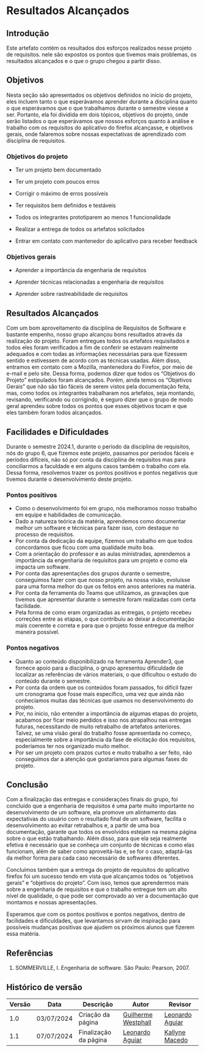 # Resultados Alcançados

## Introdução

Este artefato contém os resultados dos esforços realizados nesse projeto de requisitos. nele são expostos os pontos que tivemos mais problemas, os resultados alcançados e o que o grupo chegou a partir disso.

## Objetivos

Nesta seção são apresentados os objetivos definidos no início do projeto, eles incluem tanto o que esperávamos aprender durante a disciplina quanto o que esperávamos que o que trabalhamos durante o semestre viesse a ser. Portanto, ela foi dividida em dois tópicos, objetivos do projeto, onde serão listados o que esperávamos que nossos esforços quanto à análise e trabalho com os requisitos do aplicativo do firefox alcançasse, e objetivos gerais, onde falaremos sobre nossas expectativas de aprendizado com disciplina de requisitos.

### Objetivos do projeto

* Ter um projeto bem documentado

* Ter um projeto com poucos erros

* Corrigir o máximo de erros possíveis

* Ter requisitos bem definidos e testáveis

* Todos os integrantes prototiparem ao menos 1 funcionalidade

* Realizar a entrega de todos os artefatos solicitados

* Entrar em contato com mantenedor do aplicativo para receber feedback

### Objetivos gerais

* Aprender a importância da engenharia de requisitos

* Aprender técnicas relacionadas a engenharia de requisitos

* Aprender sobre rastreabilidade de requisitos

## Resultados Alcançados

Com um bom aproveitamento da disciplina de Requisitos de Software e bastante empenho, nosso grupo alcançou bons resultados através da realização do projeto. Foram entregues todos os artefatos requisitados e todos eles foram verificados a fim de conferir se estavam realmente adequados e com todas as informações necessárias para que fizessem sentido e estivessem de acordo com as técnicas usadas. Além disso, entramos em contato com a Mozilla, mantenedora do Firefox, por meio de e-mail e pelo site. Dessa forma, podemos dizer que todos os “Objetivos do Projeto” estipulados foram alcançados. Porém, ainda temos os “Objetivos Gerais” que não são tão fáceis de serem vistos pela documentação feita, mas, como todos os integrantes trabalharam nos artefatos, seja montando, revisando, verificando ou corrigindo, é seguro dizer que o grupo de modo geral aprendeu sobre todos os pontos que esses objetivos tocam e que eles também foram todos alcançados.

## Facilidades e Dificuldades

Durante o semestre 2024.1, durante o período da disciplina de requisitos, nós do grupo 6, que fizemos este projeto, passamos por períodos fáceis e períodos difíceis, não só por conta da disciplina de requisitos mas para conciliarmos a faculdade e em alguns casos também o trabalho com ela. Dessa forma, resolvemos trazer os pontos positivos e pontos negativos que tivemos durante o desenvolvimento deste projeto.

### Pontos positivos

* Como o desenvolvimento foi em grupo, nós melhoramos nosso trabalho em equipe e habilidades de comunicação.
* Dado a natureza teórica da matéria, aprendemos como documentar melhor um software e técnicas para fazer isso, com destaque no processo de requisitos.
* Por conta da dedicação da equipe, fizemos um trabalho em que todos concordamos que ficou com uma qualidade muito boa.
* Com a orientação do professor e as aulas ministradas, aprendemos a importância da engenharia de requisitos para um projeto e como ela impacta um software.
* Por conta das apresentações dos grupos durante o semestre, conseguimos fazer com que nosso projeto, na nossa visão, evoluísse para uma forma melhor do que os feitos em anos anteriores na matéria.
* Por conta da ferramenta do Teams que utilizamos, as gravações que tivemos que apresentar durante o semestre foram realizadas com certa facilidade.
* Pela forma de como eram organizadas as entregas, o projeto recebeu correções entre as etapas, o que contribuiu ao deixar a documentação mais coerente e correta e para que o projeto fosse entregue da melhor maneira possível. 

### Pontos negativos

* Quanto ao conteúdo disponibilizado na ferramenta Aprender3, que fornece apoio para a disciplina, o grupo apresentou dificuldade de localizar as referências de vários materiais, o que dificultou o estudo do conteúdo durante o semestre.
* Por conta da ordem que os conteúdos foram passados, foi difícil fazer um cronograma que fosse mais específico, uma vez que ainda não conhecíamos muitas das técnicas que usamos no desenvolvimento do projeto.
* Por, no ínicio, não entender a importância de algumas etapas do projeto, acabamos por ficar meio perdidos e isso nos atrapalhou nas entregas futuras, necessitando de muito retrabalho de artefatos anteriores. Talvez, se uma visão geral do trabalho fosse apresentada no começo, especialmente sobre a importância da fase de elicitação dos requisitos, poderíamos ter nos organizado muito melhor.
* Por ser um projeto com prazos curtos e muito trabalho a ser feito, não conseguimos dar a atenção que gostaríamos para algumas fases do projeto. 

## Conclusão

Com a finalização das entregas e considerações finais do grupo, foi concluído que a engenharia de requisitos é uma parte muito importante no desenvolvimento de um software, ela promove um alinhamento das expectativas do usuário com o resultado final de um software, facilita o desenvolvimento ao evitar retrabalhos e, a partir de uma boa documentação, garante que todos os envolvidos estejam na mesma página sobre o que estão trabalhando. Além disso, para que ela seja realmente efetiva é necessário que se conheça um conjunto de técnicas e como elas funcionam, além de saber como aproveitá-las e, se for o caso, adaptá-las da melhor forma para cada caso necessário de softwares diferentes.

Concluímos também que a entrega do projeto de requisitos do aplicativo firefox foi um sucesso tendo em vista que alcançamos todos os “objetivos gerais” e “objetivos do projeto”. Com isso, temos que aprendermos mais sobre a engenharia de requisitos e que o trabalho entregue tem um alto nível de qualidade, o que pode ser comprovado ao ver a documentação que montamos e nossas apresentações.

Esperamos que com os pontos positivos e pontos negativos, dentro de facilidades e dificuldades, que levantamos sirvam de inspiração para possíveis mudanças positivas que ajudem os próximos alunos que fizerem essa matéria.


## Referências

1. SOMMERVILLE, I. Engenharia de software. São Paulo: Pearson, 2007.

## Histórico de versão

| Versão | Data       | Descrição         | Autor                                           | Revisor |
|--------|------------|-------------------|-------------------------------------------------|---------|
| 1.0    | 03/07/2024 | Criação da página | [Guilherme Westphall](https://github.com/west7) | [Leonardo Aguiar](https://github.com/Leonardo0o0) |
| 1.1    | 07/07/2024 | Finalização da página | [Leonardo Aguiar](https://github.com/Leonardo0o0) | [Kallyne Macedo](https://github.com/kalipassos) |